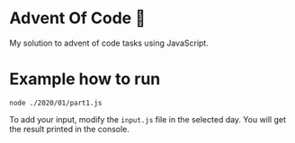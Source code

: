 # Advent Of Code 🎄
My solution to advent of code tasks using JavaScript.

# Example how to run
`node ./2020/01/part1.js`

To add your input, modify the `input.js` file in the selected day.
You will get the result printed in the console.